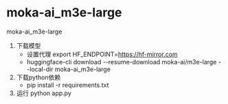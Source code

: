 # moka-ai_m3e-large
moka-ai_m3e-large
1. 下载模型
   - 设置代理 export HF_ENDPOINT=https://hf-mirror.com
   - huggingface-cli download --resume-download  moka-ai/m3e-large  --local-dir moka-ai_m3e-large
2. 下载python依赖
   - pip install -r requirements.txt
3. 运行 python app.py
